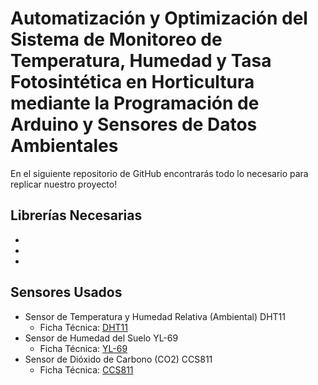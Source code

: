 # Automatización y Optimización del Sistema de Monitoreo de Temperatura, Humedad y Tasa Fotosintética en Horticultura mediante la Programación de Arduino y Sensores de Datos Ambientales 
En el siguiente repositorio de GitHub encontrarás todo lo necesario para replicar nuestro proyecto!
## Librerías Necesarias
+ 
+
+
## Sensores Usados
+ Sensor de Temperatura y Humedad Relativa (Ambiental) DHT11
    - Ficha Técnica: [DHT11](https://www.mouser.com/datasheet/2/758/DHT11-Technical-Data-Sheet-Translated-Version-1143054.pdf)
+ Sensor de Humedad del Suelo YL-69
    - Ficha Técnica: [YL-69](https://www.electronicoscaldas.com/datasheet/OBSoil-01_ElecFreaks.pdf)
+ Sensor de Dióxido de Carbono (CO2) CCS811
    - Ficha Técnica: [CCS811](https://hubot.cl/wp-content/uploads/2018/07/CCS811_Datasheet-DS000459.pdf)
